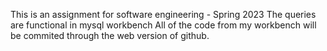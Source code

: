 This is an assignment for software engineering - Spring 2023 
The queries are functional in mysql workbench
All of the code from my workbench will be commited through the web version of github.
